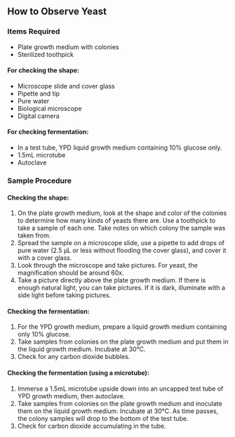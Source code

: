 ## How to Observe Yeast

### Items Required
- Plate growth medium with colonies
- Sterilized toothpick

#### For checking the shape:
- Microscope slide and cover glass
- Pipette and tip
- Pure water
- Biological microscope
- Digital camera

#### For checking fermentation:
- In a test tube, YPD liquid growth medium containing 10% glucose only.
- 1.5mL microtube
- Autoclave

### Sample Procedure

#### Checking the shape:
1. On the plate growth medium, look at the shape and color of the colonies to determine how many kinds of yeasts there are. Use a toothpick to take a sample of each one. Take notes on which colony the sample was taken from.
2. Spread the sample on a microscope slide, use a pipette to add drops of pure water (2.5 μL or less without flooding the cover glass), and cover it with a cover glass.
3. Look through the microscope and take pictures. For yeast, the magnification should be around 60x.
4. Take a picture directly above the plate growth medium. If there is enough natural light, you can take pictures. If it is dark, illuminate with a side light before taking pictures.

#### Checking the fermentation:
1. For the YPD growth medium, prepare a liquid growth medium containing only 10% glucose.
2. Take samples from colonies on the plate growth medium and put them in the liquid growth medium. Incubate at 30°C.
3. Check for any carbon dioxide bubbles.

#### Checking the fermentation (using a microtube):
1. Immerse a 1.5mL microtube upside down into an uncapped test tube of YPD growth medium, then autoclave.
2. Take samples from colonies on the plate growth medium and inoculate them on the liquid growth medium. Incubate at 30°C. As time passes, the colony samples will drop to the bottom of the test tube.
3. Check for carbon dioxide accumulating in the tube.
